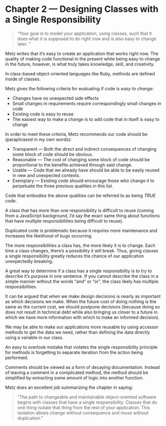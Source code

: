 # Chapter 2 — Designing Classes with a Single Responsibility

> “Your goal is to model your application, using classes, such that it does what it is supposed to do right now and is also easy to change later. “

Metz writes that it’s easy to create an application that works right now. The quality of making code functional in the present while being easy to change in the future, however, is what truly takes knowledge, skill, and creativity.

In class-based object-oriented languages like Ruby, methods are defined inside of classes.

Metz gives the following criteria for evaluating if code is _easy to change_:

- Changes have no unexpected side effects
- Small changes in requirements require correspondingly small changes in code
- Existing code is easy to reuse
- The easiest way to make a change is to add code that in itself is easy to change

In order to meet these criteria, Metz recommends our code should be (paraphrased in my own words):

- Transparent — Both the direct and indirect consequences of changing some block of code should be obvious.
- Reasonable — The cost of changing some block of code should be proportional to the benefits achieved through said change.
- Usable — Code that we already have should be able to be easily reused in new and unexpected contexts.
- Exemplary — Existing code should encourage those who change it to perpetuate the three previous qualities in this list.

Code that embodies the above qualities can be referred to as being _TRUE_ code.

A class that has more than one responsibility is difficult to reuse (coming from a JavaScript background, I’d say the exact same thing about functions that have multiple responsibilities being difficult to reuse).

Duplicated code is problematic because it requires more maintenance and increases the likelihood of bugs occurring.

The more responsibilities a class has, the more likely it is to change. Each time a class changes, there’s a possibility it will break. Thus, giving classes a single responsibility greatly reduces the chance of our application unexpectedly breaking.

A great way to determine if a class has a single responsibility is to try to describe it’s purpose in one sentence. If you cannot describe the class in a simple manner without the words “and” or “or”, the class likely has multiple responsibilities.

It can be argued that when we make design decisions is nearly as important as which decisions we make. When the future cost of doing nothing is the same as the current cost, we should postpone decisions (because doing so does not result in technical debt while also bringing us closer to a future in which we have more information with which to make an informed decision).

We may be able to make our applications more reusable by using accessor methods to get the data we need, rather than defining the data directly using a variable in our class.

An easy to overlook mistake that violates the single responsibility principle for methods is forgetting to separate iteration from the action being performed.

Comments should be viewed as a form of decaying documentation. Instead of leaving a comment in a complicated method, the method should be simplified by extracting some amount of logic into another function.

Metz does an excellent job summarizing the chapter in saying:

> "The path to changeable and maintainable object-oriented software begins with classes that have a single responsibility. Classes that do one thing isolate that thing from the rest of your application. This isolation allows change without consequence and reuse without duplication."
